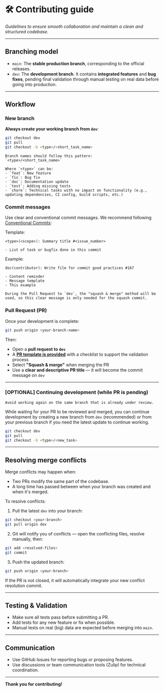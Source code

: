 # 🛠️ Contributing guide

*Guidelines to ensure smooth collaboration and maintain a clean and structured codebase.*

---

## Branching model

- `main`: The **stable production branch**, corresponding to the official releases.
- `dev`: The **development branch**. It contains **integrated features** and **bug fixes**, pending final validation through manual testing on real data before going into production.

---

## Workflow

### New branch

**Always create your working branch from `dev`**:

```bash
git checkout dev
git pull
git checkout -b <type>/<short_task_name>
```

```{note}
Branch names should follow this pattern:
`<type>/<short_task_name>`

Where `<type>` can be:
- `feat`: New feature
- `fix`: Bug fix
- `doc`: Documentation update
- `test`: Adding missing tests
- `chore`: Technical tasks with no impact on functionality (e.g., updating dependencies, CI config, build scripts, etc.)
```

### Commit messages

Use clear and conventional commit messages. We recommend following [Conventional Commits](https://www.conventionalcommits.org/):

Template:
```
<type>(<scope>): Summary title #<issue_number>

- List of task or bugfix done in this commit
```

Example:
```
doc(contributor): Write file for commit good practices #167

- Content reminder
- Message template
- This example
```

```{note}
During the Pull Request to `dev`, the "squash & merge" method will be used, so this clear message is only needed for the squash commit.
```

### Pull Request (PR)

Once your development is complete:

```bash
git push origin <your-branch-name>
```

Then:
- Open a **pull request to `dev`**
- A [**PR template is provided**](file:///home/xdevos/Repositories/pyHi-M/traceratops/docs/build/html/contribute/checklist/pr_template_COPY.html) with a checklist to support the validation process
- Select **"Squash & merge"** when merging the PR
- Use a **clear and descriptive PR title** — it will become the commit message on `dev`

---

### [OPTIONAL] Continuing development (while PR is pending)

```{warning}
Avoid working again on the same branch that is already under review.
```

While waiting for your PR to be reviewed and merged, you can continue development by creating a new branch from `dev` (recommended) or from your previous branch if you need the latest update to continue working.

```bash
git checkout dev
git pull
git checkout -b <type>/<new_task>
```

---

## Resolving merge conflicts

Merge conflicts may happen when:
- Two PRs modify the same part of the codebase.
- A long time has passed between when your branch was created and when it's merged.

To resolve conflicts:
1. Pull the latest `dev` into your branch:
```bash
git checkout <your-branch>
git pull origin dev
```

2. Git will notify you of conflicts — open the conflicting files, resolve manually, then:
```bash
git add <resolved-files>
git commit
```

3. Push the updated branch:
```bash
git push origin <your-branch>
```

If the PR is not closed, it will automatically integrate your new conflict resolution commit.



---


## Testing & Validation

- Make sure all tests pass before submitting a PR.
- Add tests for any new feature or fix when possible.
- Manual tests on real (big) data are expected before merging into `main`.

---

## Communication

- Use GitHub Issues for reporting bugs or proposing features.
- Use discussions or team communication tools (Zulip) for technical coordination.

---

**Thank you for contributing!**
